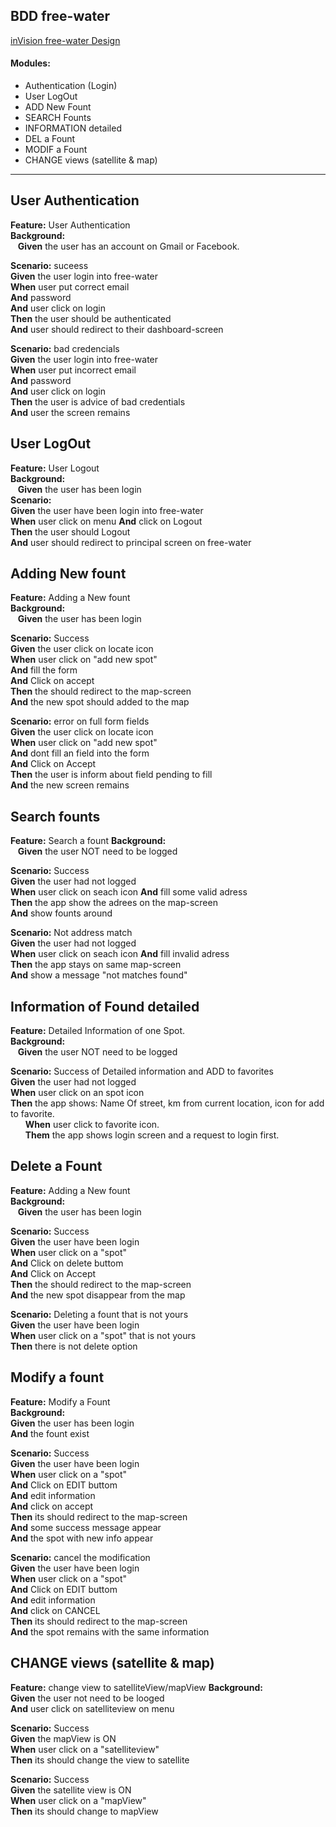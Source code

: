 ## BDD free-water
[inVision free-water Design](https://projects.invisionapp.com/share/VC7LC1O5Z#/screens/166326868)



#### Modules:
  * Authentication (Login)
  * User LogOut
  * ADD New Fount
  * SEARCH Founts
  * INFORMATION detailed
  * DEL a Fount
  * MODIF a Fount
  * CHANGE views (satellite & map)


------
## User Authentication

**Feature:** User Authentication   
**Background:**   
&nbsp;&nbsp;&nbsp;**Given** the user has an account on Gmail or Facebook.  

**Scenario:**   suceess  
**Given** the user login into free-water   
**When** user put correct email  
**And** password   
**And** user click on login  
**Then** the user should be authenticated  
**And** user should redirect to their dashboard-screen

**Scenario:**   bad credencials  
**Given** the user login into free-water   
**When** user put incorrect email  
**And** password   
**And** user click on login  
**Then** the user is advice of bad credentials  
**And** user the screen remains



## User LogOut

**Feature:** User Logout  
**Background:**   
&nbsp;&nbsp;&nbsp;**Given** the user has been login  
**Scenario:**  
**Given** the user have been login into free-water   
**When** user click on menu
**And** click on Logout  
**Then** the user should Logout  
**And** user should redirect to principal screen on free-water

## Adding New fount

**Feature:** Adding a New fount  
**Background:**   
&nbsp;&nbsp;&nbsp;**Given** the user has been login  

**Scenario:** Success   
**Given** the user click on locate icon  
**When** user click on "add new spot"  
**And** fill the form  
**And** Click on accept  
**Then** the should redirect to the map-screen  
**And** the new spot should added to the map

**Scenario:** error on full form fields   
**Given** the user click on locate icon  
**When** user click on "add new spot"  
**And** dont fill an field into the form  
**And** Click on Accept  
**Then** the user is inform about field pending to fill  
**And** the new screen remains


## Search founts

**Feature:** Search a fount
**Background:**   
&nbsp;&nbsp;&nbsp;**Given** the user NOT need to be logged

**Scenario:** Success   
**Given** the user had not logged   
**When** user click on seach icon
**And** fill some valid adress   
**Then** the app show the adrees on the map-screen  
**And** show founts around


**Scenario:** Not address match   
**Given** the user had not logged   
**When** user click on seach icon
**And** fill invalid adress   
**Then** the app stays on same map-screen  
**And** show a message "not matches found"

## Information of Found detailed

**Feature:** Detailed Information of one Spot.  
**Background:**   
&nbsp;&nbsp;&nbsp;**Given** the user NOT need to be logged

**Scenario:** Success of Detailed information and ADD to favorites  
**Given** the user had not logged   
**When** user click on an spot icon  
**Then** the app shows: Name Of street, km from current location, icon for add to favorite.  
&nbsp;&nbsp;&nbsp;&nbsp;&nbsp;&nbsp;**When** user click to favorite icon.  
&nbsp;&nbsp;&nbsp;&nbsp;&nbsp;&nbsp;**Them** the app shows login screen and a request to login first.


## Delete a Fount

**Feature:** Adding a New fount  
**Background:**   
&nbsp;&nbsp;&nbsp;**Given** the user has been login  

**Scenario:** Success   
**Given** the user have been login  
**When** user click on a "spot"  
**And** Click on delete buttom  
**And** Click on Accept  
**Then** the should redirect to the map-screen  
**And** the new spot disappear from the map

**Scenario:** Deleting a fount that is not yours   
**Given** the user have been login  
**When** user click on a "spot" that is not yours  
**Then** there is not delete option  

## Modify a fount

**Feature:** Modify a Fount  
**Background:**   
**Given** the user has been login  
**And** the fount exist

**Scenario:** Success   
**Given** the user have been login  
**When** user click on a "spot"  
**And** Click on EDIT buttom  
**And** edit information  
**And** click on accept   
**Then** its should redirect to the map-screen  
**And** some success message appear  
**And** the spot with new info appear

**Scenario:** cancel the modification   
**Given** the user have been login  
**When** user click on a "spot"  
**And** Click on EDIT buttom  
**And** edit information  
**And** click on CANCEL   
**Then** its should redirect to the map-screen  
**And** the spot remains with the same information

## CHANGE views (satellite & map)

**Feature:** change view to satelliteView/mapView
**Background:**   
**Given** the user not need to be looged  
**And** user click on satelliteview on menu

**Scenario:** Success   
**Given** the mapView is ON  
**When** user click on a "satelliteview"  
**Then** its should change the view to satellite

**Scenario:** Success   
**Given**  the satellite view is ON  
**When** user click on a "mapView"  
**Then** its should change to mapView
